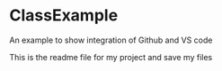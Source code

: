 # ClassExample
An example to show  integration  of Github and VS code

This is the  readme file for my project
and save my files
